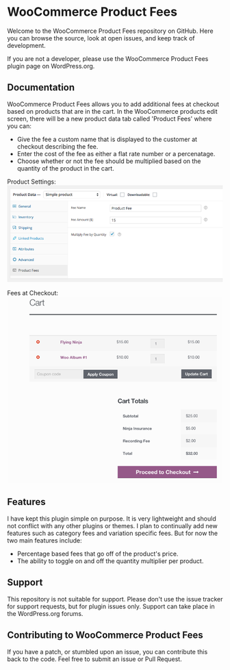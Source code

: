 # WooCommerce Product Fees

Welcome to the WooCommerce Product Fees repository on GitHub. Here you can browse the source, look at open issues, and keep track of development.

If you are not a developer, please use the WooCommerce Product Fees plugin page on WordPress.org.

## Documentation

WooCommerce Product Fees allows you to add additional fees at checkout based on products that are in the cart. In the WooCommerce products edit screen, there will be a new product data tab called 'Product Fees' where you can:

* Give the fee a custom name that is displayed to the customer at checkout describing the fee.
* Enter the cost of the fee as either a flat rate number or a percenatage.
* Choose whether or not the fee should be multiplied based on the quantity of the product in the cart.

Product Settings: 
![Image of Settings](images/settings.png)

Fees at Checkout:
![Image of Checkout with Fees](images/checkout.png)

## Features

I have kept this plugin simple on purpose. It is very lightweight and should not conflict with any other plugins or themes. I plan to continually add new features such as category fees and variation specific fees. But for now the two main features include:

* Percentage based fees that go off of the product's price.
* The ability to toggle on and off the quantity multiplier per product.

## Support
This repository is not suitable for support. Please don't use the issue tracker for support requests, but for plugin issues only. Support can take place in the WordPress.org forums.

## Contributing to WooCommerce Product Fees
If you have a patch, or stumbled upon an issue, you can contribute this back to the code. Feel free to submit an issue or Pull Request.
